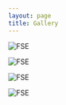 ```yaml
---
layout: page
title: Gallery
---
```


<img src="../assets/photo/FSE-23-1.jpg"
alt="FSE"
style="max-width: 80%;float: center;" />


<img src="../assets/photo/FSE-23-2.jpg"
alt="FSE"
style="max-width: 80%; float: center;" />



<img src="../assets/photo/FSE-23-3.jpg"
alt="FSE"
style="max-width: 80%;float: center;" />


<img src="../assets/photo/FSE-23-4.jpg"
alt="FSE"
style="max-width: 80%;float: center;" />


